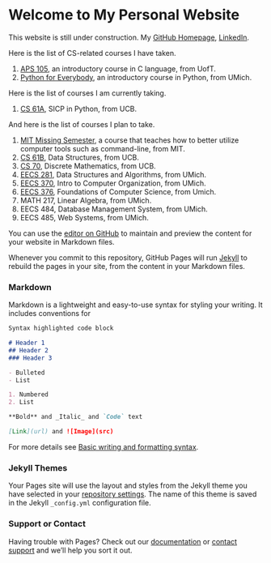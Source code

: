 # Welcome to My Personal Website

This website is still under construction.
My [GitHub Homepage](https://github.com/RZII), [LinkedIn](https://www.linkedin.com/in/hanxiang-zhang-472a26223/).

Here is the list of CS-related courses I have taken.

1. [APS 105](https://engineering.calendar.utoronto.ca/course/aps105h1), an introductory course in C language, from UofT.
2. [Python for Everybody](https://www.py4e.com), an introductory course in Python, from UMich.


Here is the list of courses I am currently taking.

1. [CS 61A](https://inst.eecs.berkeley.edu/~cs61a/fa21/), SICP in Python, from UCB.


And here is the list of courses I plan to take.

1. [MIT Missing Semester](https://missing.csail.mit.edu), a course that teaches how to better utilize computer tools such as command-line, from MIT.
2. [CS 61B](https://cs61bl.org/su22/), Data Structures, from UCB.
3. [CS 70](https://www.eecs70.org), Discrete Mathematics, from UCB.
4. [EECS 281](https://www.eecs.umich.edu/courses/eecs281/), Data Structures and Algorithms, from UMich.
5. [EECS 370](https://eecs370.github.io), Intro to Computer Organization, from UMich.
6. [EECS 376](https://eecs376.org), Foundations of Computer Science, from Umich.
7. MATH 217, Linear Algebra, from UMich.
8. EECS 484, Database Management System, from UMich.
9. EECS 485, Web Systems, from UMich.








You can use the [editor on GitHub](https://github.com/RZII/RZII.github.io/edit/main/index.md) to maintain and preview the content for your website in Markdown files.

Whenever you commit to this repository, GitHub Pages will run [Jekyll](https://jekyllrb.com/) to rebuild the pages in your site, from the content in your Markdown files.

### Markdown

Markdown is a lightweight and easy-to-use syntax for styling your writing. It includes conventions for

```markdown
Syntax highlighted code block

# Header 1
## Header 2
### Header 3

- Bulleted
- List

1. Numbered
2. List

**Bold** and _Italic_ and `Code` text

[Link](url) and ![Image](src)
```

For more details see [Basic writing and formatting syntax](https://docs.github.com/en/github/writing-on-github/getting-started-with-writing-and-formatting-on-github/basic-writing-and-formatting-syntax).

### Jekyll Themes

Your Pages site will use the layout and styles from the Jekyll theme you have selected in your [repository settings](https://github.com/RZII/RZII.github.io/settings/pages). The name of this theme is saved in the Jekyll `_config.yml` configuration file.

### Support or Contact

Having trouble with Pages? Check out our [documentation](https://docs.github.com/categories/github-pages-basics/) or [contact support](https://support.github.com/contact) and we’ll help you sort it out.
